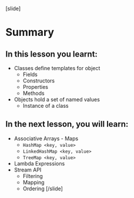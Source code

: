
[slide]
# Summary

## In this lesson you learnt:

- Classes define templates for object 
    - Fields
    - Constructors
    - Properties
    - Methods
- Objects hold a set of named values
    - Instance of a class

## In the next lesson, you will learn:

- Associative Arrays - Maps
    - `HashMap <key, value>`
    - `LinkedHashMap <key, value>`
    - `TreeMap <key, value>`
- Lambda Expressions
- Stream API
    - Filtering
    - Mapping
    - Ordering
[/slide]


